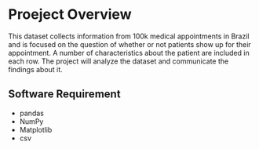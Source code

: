 # Proeject Overview
This dataset collects information from 100k medical appointments in Brazil and is focused on the question of whether or not patients show up for their appointment. A number of characteristics about the patient are included in each row.
The project will analyze the dataset and communicate the findings about it.
## Software Requirement
* pandas
* NumPy
* Matplotlib
* csv

